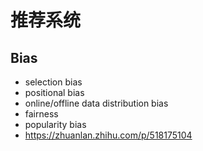 # 推荐系统



## Bias
- selection bias
- positional bias
- online/offline data distribution bias
- fairness
- popularity bias
- https://zhuanlan.zhihu.com/p/518175104
